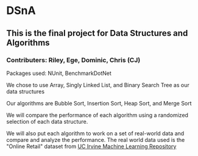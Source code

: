 # DSnA

## This is the final project for Data Structures and Algorithms

### Contributers: Riley, Ege, Dominic, Chris (CJ)

Packages used: NUnit, BenchmarkDotNet

We chose to use Array, Singly Linked List, and Binary Search Tree as our data structures

Our algorithms are Bubble Sort, Insertion Sort, Heap Sort, and Merge Sort

We will compare the performance of each algorithm using a randomized selection of each data structure.

We will also put each algorithm to work on a set of real-world data and compare and analyze the performance.
The real world data used is the "Online Retail" dataset from [UC Irvine Machine Learning Repository](https://archive.ics.uci.edu/dataset/352/online+retail)
